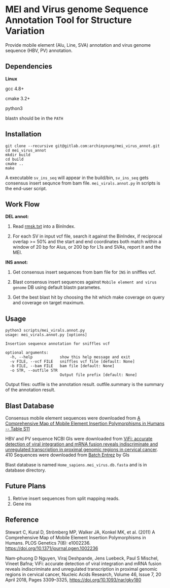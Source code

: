 # MEI and Virus genome Sequence Annotation Tool for Structure Variation

 Provide mobile element (Alu, Line, SVA) annotation and virus genome sequence (HBV, PV) annotation.

## Dependencies

**Linux**

gcc 4.8+

cmake 3.2+

python3

blastn should be in the `PATH`

## Installation

```shell
git clone --recursive git@gitlab.com:archieyoung/mei_virus_annot.git
cd mei_virus_annot
mkdir build
cd build
cmake ..
make
```

A executable `sv_ins_seq` will appear in the build/bin, `sv_ins_seq` gets consensus insert sequnce from bam file. `mei_virals.annot.py` in scripts is the end-user script.

## Work Flow

**DEL annot:**

1. Read [rmsk.txt](http://hgdownload.soe.ucsc.edu/goldenPath/hg19/database/rmsk.txt.gz) into a BinIndex.

2. For each SV in input vcf file, search it against the BinIndex, if reciprocal overlap >= 50% and the start and end coordinates both match within a window of 20 bp for Alus, or 200 bp for L1s and SVAs, report it and the MEI.

**INS annot:**

1. Get consensus insert sequences from bam file for `INS` in sniffles vcf.

2. Blast consensus insert sequences against `Mobile element and virus genome` DB using default blastn parametes.

3. Get the best blast hit by choosing the hit which make coverage on query and coverage on target maximum.

## Usage

```shell
python3 scripts/mei_virals.annot.py 
usage: mei_virals.annot.py [options]

Insertion sequence annotation for sniffles vcf

optional arguments:
  -h, --help            show this help message and exit
  -v FILE, --vcf FILE   sniffles vcf file [default: None]
  -b FILE, --bam FILE   bam file [default: None]
  -o STR, --outfile STR
                        Output file prefix [default: None]
```

Output files: outfile is the annotation result. outfile.summary is the summary of the annotation result.


## Blast Database

Consensus mobile element sequences were downloaded from [A Comprehensive Map of Mobile Element Insertion Polymorphisms in Humans -- Table S11](https://journals.plos.org/plosgenetics/article/file?id=10.1371/journal.pgen.1002236.s029&type=supplementary)

HBV and PV sequence NCBI GIs were downloaded from [ViFi: accurate detection of viral integration and mRNA fusion reveals indiscriminate and unregulated transcription in proximal genomic regions in cervical cancer](https://oup.silverchair-cdn.com/oup/backfile/Content_public/Journal/nar/46/7/10.1093_nar_gky180/3/gky180_supplemental_files.zip?Expires=1545904569&Signature=pExGC~WRSNARUk6kohIoT4k3VH~Tx6k0NqTnPyrrJWtDQHwL9fxfy0pG39fQfO4YBdljNIND2NYWv4b21QMmPcPiUZCP0Gb8MqDBcm~UeVKFJjxYrRk0sqYtd6KiPmVTOexoHrxRkscS9srHZ9BC2DOUYd1nlzpvM2RGDhR5p60xpsDR1wQUjrIBbaylhfTw6Ik6WkXqy4rFgidPp5H8a4G0cyPNGNJZEYePoNA7Lp5IfDZ-ea9UqJ9fgTeExNIrFRArQVHsAUG4-gpF7wK3tvBQ-eqvQac56hrTUJ8RrOHZclEvSFYLu6jrcDTDQ-R8hOtGesS2u0sXL2tXvw3acw__&Key-Pair-Id=APKAIE5G5CRDK6RD3PGA). 410 Sequences were downloaded from [Batch Entrez](https://www.ncbi.nlm.nih.gov/sites/batchentrez) by GIs

Blast database is named `Home_sapiens.mei_virus.db.fasta` and is in database directory.

## Future Plans

1. Retrive insert sequences from split mapping reads.
2. Gene ins

## Reference

Stewart C, Kural D, Strömberg MP, Walker JA, Konkel MK, et al. (2011) A Comprehensive Map of Mobile Element Insertion Polymorphisms in Humans. PLOS Genetics 7(8): e1002236. https://doi.org/10.1371/journal.pgen.1002236

Nam-phuong D Nguyen, Viraj Deshpande, Jens Luebeck, Paul S Mischel, Vineet Bafna; ViFi: accurate detection of viral integration and mRNA fusion reveals indiscriminate and unregulated transcription in proximal genomic regions in cervical cancer, Nucleic Acids Research, Volume 46, Issue 7, 20 April 2018, Pages 3309–3325, https://doi.org/10.1093/nar/gky180


